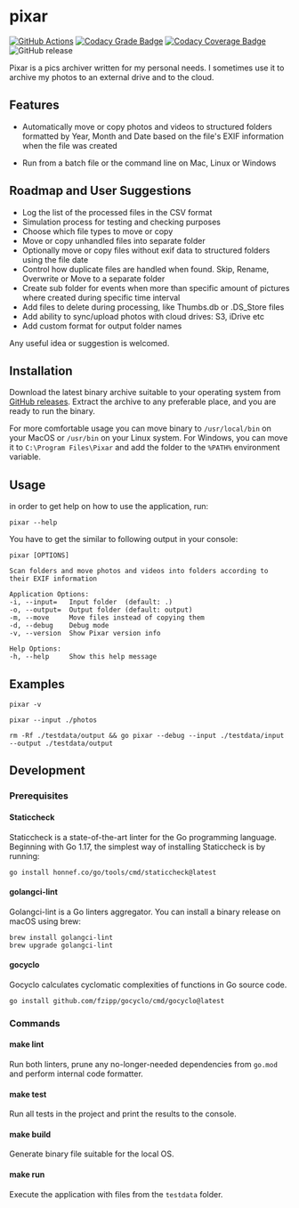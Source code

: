 # pixar

[![GitHub Actions](https://github.com/andrewmolyuk/pixar/actions/workflows/ci.yml/badge.svg)](https://github.com/andrewmolyuk/pixar/actions/workflows/ci.yml)
[![Codacy Grade Badge](https://app.codacy.com/project/badge/Grade/a2731a9c8e33458baea3e9ad9c362d8c)](https://www.codacy.com/gh/andrewmolyuk/pixar/dashboard?utm_source=github.com&amp;utm_medium=referral&amp;utm_content=andrewmolyuk/pixar&amp;utm_campaign=Badge_Grade)
[![Codacy Coverage Badge](https://app.codacy.com/project/badge/Coverage/a2731a9c8e33458baea3e9ad9c362d8c)](https://www.codacy.com/gh/andrewmolyuk/pixar/dashboard?utm_source=github.com&utm_medium=referral&utm_content=andrewmolyuk/pixar&utm_campaign=Badge_Coverage)
![GitHub release](https://img.shields.io/github/v/release/andrewmolyuk/pixar)

Pixar is a pics archiver written for my personal needs. I sometimes use it to archive my photos to an external drive and
to the cloud.

## Features

- Automatically move or copy photos and videos to structured folders formatted by Year, Month and Date based on the
  file's EXIF information when the file was created

- Run from a batch file or the command line on Mac, Linux or Windows

## Roadmap and User Suggestions

- Log the list of the processed files in the CSV format
- Simulation process for testing and checking purposes
- Choose which file types to move or copy
- Move or copy unhandled files into separate folder
- Optionally move or copy files without exif data to structured folders using the file date
- Control how duplicate files are handled when found. Skip, Rename, Overwrite or Move to a separate folder
- Create sub folder for events when more than specific amount of pictures where created during specific time interval
- Add files to delete during processing, like Thumbs.db or .DS_Store files
- Add ability to sync/upload photos with cloud drives: S3, iDrive etc
- Add custom format for output folder names

Any useful idea or suggestion is welcomed.

## Installation

Download the latest binary archive suitable to your operating system
from [GitHub releases](https://github.com/andrewmolyuk/pixar/releases/latest). Extract the archive to any preferable
place, and you are ready to run the binary.

For more comfortable usage you can move binary to `/usr/local/bin` on your MacOS or `/usr/bin` on your Linux system.
For Windows, you can move it to `C:\Program Files\Pixar` and add the folder to the `%PATH%` environment variable.

## Usage

in order to get help on how to use the application, run:

```shell
pixar --help
```

You have to get the similar to following output in your console:

```shell
pixar [OPTIONS]

Scan folders and move photos and videos into folders according to their EXIF information

Application Options:
-i, --input=   Input folder  (default: .)
-o, --output=  Output folder (default: output)
-m, --move     Move files instead of copying them
-d, --debug    Debug mode
-v, --version  Show Pixar version info

Help Options:
-h, --help     Show this help message
```

## Examples

```shell
pixar -v

pixar --input ./photos

rm -Rf ./testdata/output && go pixar --debug --input ./testdata/input --output ./testdata/output
```

## Development

### Prerequisites

#### Staticcheck

Staticcheck is a state-of-the-art linter for the Go programming language. Beginning with Go 1.17, the simplest way of
installing Staticcheck is by running:

```shell
go install honnef.co/go/tools/cmd/staticcheck@latest
```

#### golangci-lint

Golangci-lint is a Go linters aggregator. You can install a binary release on macOS using brew:

```shell
brew install golangci-lint
brew upgrade golangci-lint
```

#### gocyclo

Gocyclo calculates cyclomatic complexities of functions in Go source code.

```shell
go install github.com/fzipp/gocyclo/cmd/gocyclo@latest
```

### Commands

#### make lint

Run both linters, prune any no-longer-needed dependencies from `go.mod` and perform internal code formatter.

#### make test

Run all tests in the project and print the results to the console.

#### make build

Generate binary file suitable for the local OS.

#### make run

Execute the application with files from the `testdata` folder. 
